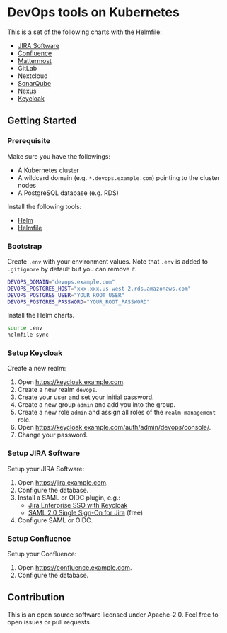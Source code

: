 # DevOps tools on Kubernetes

This is a set of the following charts with the Helmfile:

- [JIRA Software](atlassian-jira-software)
- [Confluence](atlassian-confluence)
- [Mattermost](https://github.com/mattermost/mattermost-kubernetes)
- GitLab
- Nextcloud
- [SonarQube](https://github.com/kubernetes/charts/tree/master/stable/sonarqube)
- [Nexus](https://github.com/kubernetes/charts/tree/master/stable/sonatype-nexus)
- [Keycloak](https://github.com/kubernetes/charts/tree/master/incubator/keycloak)


## Getting Started

### Prerequisite

Make sure you have the followings:

- A Kubernetes cluster
- A wildcard domain (e.g. `*.devops.example.com`) pointing to the cluster nodes
- A PostgreSQL database (e.g. RDS)

Install the following tools:

- [Helm](https://github.com/kubernetes/helm)
- [Helmfile](https://github.com/roboll/helmfile)


### Bootstrap

Create `.env` with your environment values.
Note that `.env` is added to `.gitignore` by default but you can remove it.

```sh
DEVOPS_DOMAIN="devops.example.com"
DEVOPS_POSTGRES_HOST="xxx.xxx.us-west-2.rds.amazonaws.com"
DEVOPS_POSTGRES_USER="YOUR_ROOT_USER"
DEVOPS_POSTGRES_PASSWORD="YOUR_ROOT_PASSWORD"
```

Install the Helm charts.

```sh
source .env
helmfile sync
```


### Setup Keycloak

Create a new realm:

1. Open https://keycloak.example.com.
1. Create a new realm `devops`.
1. Create your user and set your initial password.
1. Create a new group `admin` and add you into the group.
1. Create a new role `admin` and assign all roles of the `realm-management` role.
1. Open https://keycloak.example.com/auth/admin/devops/console/.
1. Change your password.

### Setup JIRA Software

Setup your JIRA Software:

1. Open https://jira.example.com.
1. Configure the database.
1. Install a SAML or OIDC plugin, e.g.:
    - [Jira Enterprise SSO with Keycloak](https://marketplace.atlassian.com/plugins/de.codecentric.atlassian.oidc.jira-oidc-plugin/server/overview)
    - [SAML 2.0 Single Sign-On for Jira](https://marketplace.atlassian.com/plugins/com.bitium.jira.SAML2PluginJira/server/overview) (free)
1. Configure SAML or OIDC.

### Setup Confluence

Setup your Confluence:

1. Open https://confluence.example.com.
1. Configure the database.


## Contribution

This is an open source software licensed under Apache-2.0.
Feel free to open issues or pull requests.
